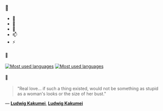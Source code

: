 ### 👋

- 🔭
- 🌱
- 💬
- 📫
- ⚡

#### 🧏

[![Most used languages](https://github-readme-stats-aynah.vercel.app/api/top-langs/?username=aynh&theme=solarized-dark&langs_count=6&layout=compact&hide_title=true)](https://github.com/anuraghazra/github-readme-stats#gh-dark-mode-only)
[![Most used languages](https://github-readme-stats-aynah.vercel.app/api/top-langs/?username=aynh&theme=solarized-light&langs_count=6&layout=compact&hide_title=true)](https://github.com/anuraghazra/github-readme-stats#gh-light-mode-only)

#### 💬

> "Real love... if such a thing existed, would not be something as stupid as a woman's looks or the size of her bust."

&mdash; [**Ludwig Kakumei**](https://myanimelist.net/character.php?q=Ludwig%20Kakumei&cat=character), [**Ludwig Kakumei**](https://myanimelist.net/search/all?q=Ludwig%20Kakumei&cat=all)
